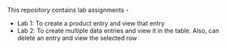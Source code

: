 This repository contains lab assignments - 

- Lab 1: To create a product entry and view that entry
- Lab 2: To create multiple data entries and view it in the table. Also, can delete an entry and view the selected row